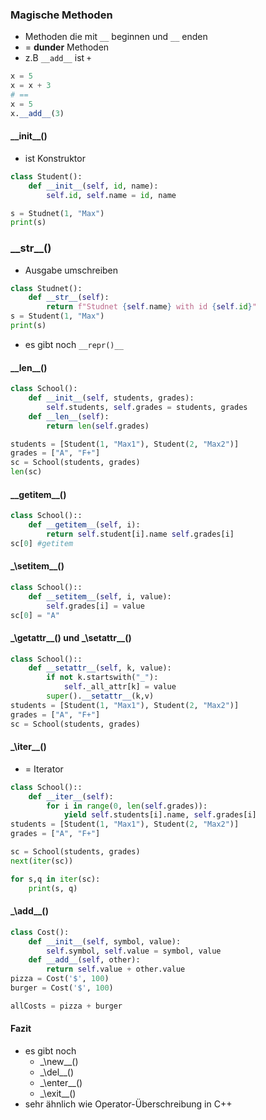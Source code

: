 ### Magische Methoden
* Methoden die mit `__` beginnen und `__` enden
* = **dunder** Methoden
* z.B `__add__` ist `+`
```python
x = 5
x = x + 3
# ==
x = 5
x.__add__(3)
```

#### \_\_init\_\_()
* ist Konstruktor
```python
class Student():
    def __init__(self, id, name):
        self.id, self.name = id, name

s = Studnet(1, "Max")
print(s)
```

### \_\_str\_\_()
* Ausgabe umschreiben
```python
class Studnet():
    def __str__(self):
        return f"Studnet {self.name} with id {self.id}"
s = Student(1, "Max")
print(s)
```
* es gibt noch `__repr()__`

#### \_\_len\_\_()
```python
class School():
    def __init__(self, students, grades):
        self.students, self.grades = students, grades
    def __len__(self):
        return len(self.grades)

students = [Student(1, "Max1"), Student(2, "Max2")]
grades = ["A", "F+"]
sc = School(students, grades)
len(sc)
```

#### \_\_getitem\_\_()
```python
class School()::
    def __getitem__(self, i):
        return self.student[i].name self.grades[i]
sc[0] #getitem
```

#### \_\setitem\_\_()
```python
class School()::
    def __setitem__(self, i, value):
        self.grades[i] = value
sc[0] = "A"
```

#### \_\getattr\_\_() und \_\setattr\_\_()
```python
class School()::
    def __setattr__(self, k, value):
        if not k.startswith("_"):
            self._all_attr[k] = value
        super().__setattr__(k,v)
students = [Student(1, "Max1"), Student(2, "Max2")]
grades = ["A", "F+"]
sc = School(students, grades)
```

#### \_\iter\_\_()
* = Iterator 
```python
class School()::
    def __iter__(self):
        for i in range(0, len(self.grades)):
            yield self.students[i].name, self.grades[i]
students = [Student(1, "Max1"), Student(2, "Max2")]
grades = ["A", "F+"]

sc = School(students, grades)
next(iter(sc))

for s,q in iter(sc):
    print(s, q)
```

#### \_\add\_\_()
```python
class Cost():
    def __init__(self, symbol, value):
        self.symbol, self.value = symbol, value
    def __add__(self, other):
        return self.value + other.value
pizza = Cost('$', 100)
burger = Cost('$', 100)

allCosts = pizza + burger
```

#### Fazit
* es gibt noch
    + \_\new\_\_()
    + \_\del\_\_()
    + \_\enter\_\_()
    + \_\exit\_\_()
* sehr ähnlich wie Operator-Überschreibung in C++